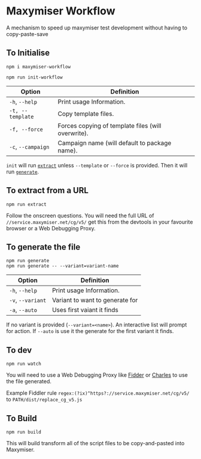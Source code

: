 # Maxymiser Workflow

A mechanism to speed up maxymiser test development without having to copy-paste-save

## To Initialise

```shell-script
npm i maxymiser-workflow

npm run init-workflow
```

| Option | Definition |
| ------ | ---------- |
| `-h`, `--help` | Print usage Information. |
| `-t, --template` | Copy template files. |
| `-f, --force` | Forces copying of template files (will overwrite). |
| `-c`, `--campaign` | Campaign name (will default to package name). |

`init` will run [`extract`](#to-extract-from-a-url) unless `--template` or `--force` is provided. Then it will run [`generate`](#to-generate-the-file).

## To extract from a URL

```shell-script
npm run extract
```

Follow the onscreen questions.
You will need the full URL of `//service.maxymiser.net/cg/v5/` get this from the devtools in your favourite browser or a Web Debugging Proxy.

## To generate the file

```shell-script
npm run generate
npm run generate -- --variant=variant-name
```

| Option | Definition |
| ------ | ---------- |
| `-h`, `--help` | Print usage Information. |
| `-v`, `--variant` | Variant to want to generate for |
| `-a`, `--auto` | Uses first vaiant it finds |

If no variant is provided (`--variant=<name>`). An interactive list will prompt for action.
If `--auto` is use it the generate for the first variant it finds.

## To dev

```shell-script
npm run watch
```

You will need to use a Web Debugging Proxy like [Fidder](https://www.telerik.com/fiddler) or [Charles](https://www.charlesproxy.com/) to use the file generated.

Example Fiddler rule
`regex:(?ix)^https?://service.maxymiser.net/cg/v5/`
to
`PATH/dist/replace_cg_v5.js`

## To Build

```shell-script
npm run build
```

This will build transform all of the script files to be copy-and-pasted into Maxymiser.
